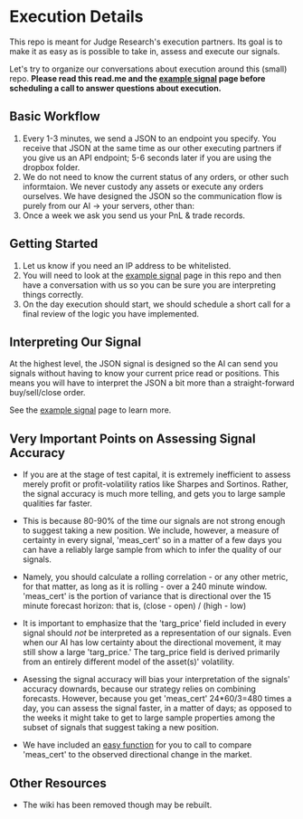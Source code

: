 # Execution Details
This repo is meant for Judge Research's execution partners.  Its goal is to make it as easy as is possible to take in, assess and execute our signals.    

Let's try to organize our conversations about execution around this (small) repo.  **Please read this read.me and the [example signal](https://github.com/JudgeResearchEcosystem/execution_details/blob/main/example_json_and_exec_details.md) page before scheduling a call to answer questions about execution.**  

## Basic Workflow

1.  Every 1-3 minutes, we send a JSON to an endpoint you specify.  You receive that JSON at the same time as our other executing partners if you give us an API endpoint; 5-6 seconds later if you are using the dropbox folder.
2.  We do not need to know the current status of any orders, or other such informtaion.  We never custody any assets or execute any orders ourselves.  We have designed the JSON so the communication flow is purely from our AI -> your servers, other than: 
3.  Once a week we ask you send us your PnL & trade records.  
    
## Getting Started

1.  Let us know if you need an IP address to be whitelisted.
2.  You will need to look at the [example signal](https://github.com/JudgeResearchEcosystem/execution_details/blob/main/example_json_and_exec_details.md) page in this repo and then have a conversation with us so you can be sure you are interpreting things correctly.
3.  On the day execution should start, we should schedule a short call for a final review of the logic you have implemented.  

## Interpreting Our Signal

At the highest level, the JSON signal is designed so the AI can send you signals without having to know your current price read or positions.  This means you will have to interpret the JSON a bit more than a straight-forward buy/sell/close order.   

See the [example signal](https://github.com/JudgeResearchEcosystem/execution_details/blob/main/example_json_and_exec_details.md) page to learn more.

## Very Important Points on Assessing Signal Accuracy

- If you are at the stage of test capital, it is extremely inefficient to assess merely profit or profit-volatility ratios like Sharpes and Sortinos.  Rather, the signal accuracy is much more telling, and gets you to large sample qualities far faster.   

- This is because 80-90% of the time our signals are not strong enough to suggest taking a new position. We include, however, a measure of certainty in every signal, 'meas_cert' so in a matter of a few days you can have a reliably large sample from which to infer the quality of our signals.  

- Namely, you should calculate a rolling correlation - or any other metric, for that matter, as long as it is rolling - over a 240 minute window.  'meas_cert' is the portion of variance that is directional over the 15 minute forecast horizon:  that is, (close - open) / (high - low)
  
- It is important to emphasize that the 'targ_price' field included in every signal should *not* be interpreted as a representation of our signals.  Even when our AI has low certainty about the directional movement, it may still show a large 'targ_price.'  The targ_price field is derived primarily from an entirely different model of the asset(s)' volatility.   

- Asessing the signal accuracy will bias your interpretation of the signals' accuracy downards, because our strategy relies on combining forecasts.  However, because you get 'meas_cert' 24*60/3=480 times a day, you can assess the signal faster, in a matter of days; as opposed to the weeks it might take to get to large sample properties among the subset of signals that suggest taking a new position.

- We have included an [easy function](https://github.com/JudgeResearchEcosystem/execution_details/blob/main/wind_perc_chart) for you to call to compare 'meas_cert' to the observed directional change in the market. 


## Other Resources
- The wiki has been removed though may be rebuilt.
